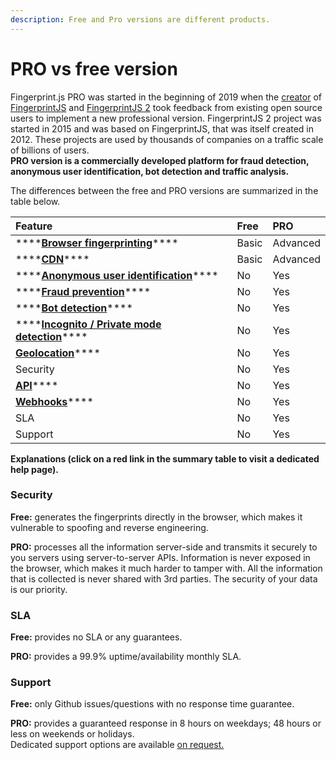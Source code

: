 ```yaml
---
description: Free and Pro versions are different products.
---
```


# PRO vs free version

Fingerprint.js  PRO was started in the beginning of 2019 when the [creator](https://github.com/Valve) of [FingerprintJS](https://github.com/Valve/fingerprintjs) and [FingerprintJS 2](https://github.com/Valve/fingerprintjs2) took feedback from existing open source users to implement a new professional version. FingerprintJS 2 project was started in 2015 and was based on FingerprintJS, that was itself created in 2012. These projects are used by thousands of companies on a traffic scale of billions of users.  
**PRO version is a commercially developed platform for fraud detection, anonymous user identification, bot detection and traffic analysis.**

The differences between the free and PRO versions are summarized in the  table below.

| **Feature** | **Free** | **PRO** |
| :--- | :--- | :--- |
| \*\*\*\*[**Browser fingerprinting**](browser-fingerprinting.md)\*\*\*\* | Basic | Advanced |
| \*\*\*\*[**CDN**](cdn.md)\*\*\*\* | Basic | Advanced |
| \*\*\*\*[**Anonymous user identification**](user-identification.md)\*\*\*\* | No | Yes |
| \*\*\*\*[**Fraud prevention**](user-identification.md)\*\*\*\* | No | Yes |
| \*\*\*\*[**Bot detection**](bot-detection.md)\*\*\*\* | No | Yes |
| \*\*\*\*[**Incognito / Private mode detection**](incognito-private-mode-detection.md)\*\*\*\* | No | Yes |
| [**Geolocation**](geolocation.md)\*\*\*\* | No | Yes |
| Security | No | Yes |
| [**API**](server-api.md)\*\*\*\* | No | Yes |
| [**Webhooks**](webhooks.md)\*\*\*\* | No | Yes |
| SLA | No | Yes |
| Support | No | Yes |

**Explanations \(click on a red link in the summary table to visit a dedicated help page\).**

### **Security**

**Free:** generates the fingerprints directly in the browser, which makes it vulnerable to spoofing and reverse engineering.

**PRO:** processes all the information server-side and transmits it securely to you servers using server-to-server APIs. Information is never exposed in the browser, which makes it much harder to tamper with. All the information that is collected is never shared with 3rd parties. The security of your data is our priority.

### **SLA**

**Free:** provides no SLA or any guarantees.

**PRO:** provides a 99.9% uptime/availability monthly SLA.

### **Support**

**Free:** only Github issues/questions with no response time guarantee.

**PRO:** provides a guaranteed response in 8 hours on weekdays; 48 hours or less on weekends or holidays.  
Dedicated support options are available [on request.](mailto:support@fingerprintjs.com)

